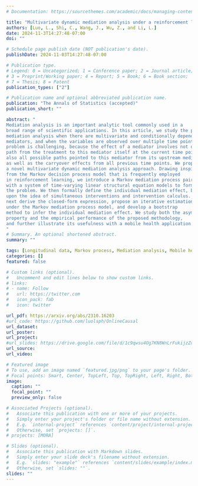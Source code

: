 ```yaml
---
# Documentation: https://sourcethemes.com/academic/docs/managing-content/

title: "Multivariate dynamic mediation analysis under a reinforcement learning framework"
authors: [Luo, L., Shi, C., Wang, J., Wu, Z., and Li, L.]
date: 2024-11-3T14:27:48-07:00
doi: ""

# Schedule page publish date (NOT publication's date).
publishDate: 2024-11-03T14:27:48-07:00

# Publication type.
# Legend: 0 = Uncategorized; 1 = Conference paper; 2 = Journal article;
# 3 = Preprint/Working paper; 4 = Report; 5 = Book; 6 = Book section;
# 7 = Thesis; 8 = Patent
publication_types: ["2"]

# Publication name and optional abbreviated publication name.
publication: "The Annals of Statistics (accepted)"
publication_short: ""

abstract: "
Mediation analysis is an important analytic tool commonly used in a
broad range of scientific applications. In this article, we study the problem of
mediation analysis when there are multivariate and conditionally dependent
mediators, and when the variables are observed over multiple time points. The
problem is challenging, because the effect of a mediator involves not only the
path from the treatment to this mediator itself at the current time point, but
also all possible paths pointed to this mediator from its upstream mediators,
as well as the carryover effects from all previous time points. We propose
a novel multivariate dynamic mediation analysis approach. Drawing inspiration
from the Markov decision process model that is frequently employed
in reinforcement learning, we introduce a Markov mediation process paired
with a system of time-varying linear structural equation models to formulate
the problem. We then formally define the individual mediation effect, built
upon the idea of simultaneous interventions and intervention calculus. We
next derive the closed-form expression, propose an iterative estimation procedure
under the Markov mediation process model, and develop a bootstrap
method to infer the individual mediation effect. We study both the asymptotic
property and the empirical performance of the proposed methodology,
and further illustrate its usefulness with a mobile health application.
"
# Summary. An optional shortened abstract.
summary: ""

tags: [Longitudinal data, Markov process, Mediation analysis, Mobile health, Reinforcement learning]
categories: []
featured: false

# Custom links (optional).
#   Uncomment and edit lines below to show custom links.
# links:
# - name: Follow
#   url: https://twitter.com
#   icon_pack: fab
#   icon: twitter

url_pdf: https://arxiv.org/abs/2310.16203
#url_code: https://github.com/luolsph/OnlineCausal
url_dataset:
url_poster: 
url_project:
#url_slides: https://drive.google.com/file/d/1c9qwsu4Og7KN8WnLrFukijzZoh9Mbd6D/view?usp=sharing
url_source:
url_video:

# Featured image
# To use, add an image named `featured.jpg/png` to your page's folder. 
# Focal points: Smart, Center, TopLeft, Top, TopRight, Left, Right, BottomLeft, Bottom, BottomRight.
image:
  caption: ""
  focal_point: ""
  preview_only: false

# Associated Projects (optional).
#   Associate this publication with one or more of your projects.
#   Simply enter your project's folder or file name without extension.
#   E.g. `internal-project` references `content/project/internal-project/index.md`.
#   Otherwise, set `projects: []`.
# projects: [MORA]

# Slides (optional).
#   Associate this publication with Markdown slides.
#   Simply enter your slide deck's filename without extension.
#   E.g. `slides: "example"` references `content/slides/example/index.md`.
#   Otherwise, set `slides: ""`.
slides: ""
---
```

